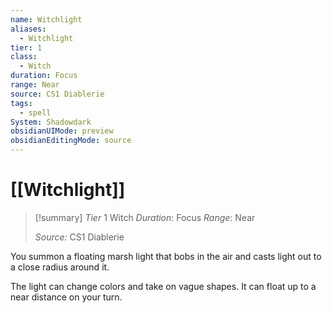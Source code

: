 ```yaml
---
name: Witchlight
aliases:
  - Witchlight
tier: 1
class:
  - Witch
duration: Focus
range: Near
source: CS1 Diablerie
tags:
  - spell
System: Shadowdark
obsidianUIMode: preview
obsidianEditingMode: source
---
```








 # [[Witchlight]]

>[!summary]
> *Tier* 1
> Witch
> *Duration*: Focus
> *Range*: Near
> 
> *Source:* CS1 Diablerie

You summon a floating marsh light that bobs in the air and casts light out to a close radius around it. 

The light can change colors and take on vague shapes. It can float up to a near distance on your turn.


